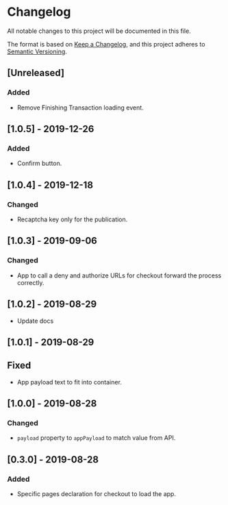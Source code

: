 # Changelog

All notable changes to this project will be documented in this file.

The format is based on [Keep a Changelog](https://keepachangelog.com/en/1.0.0/),
and this project adheres to [Semantic Versioning](https://semver.org/spec/v2.0.0.html).

## [Unreleased]

### Added

- Remove Finishing Transaction loading event.

## [1.0.5] - 2019-12-26

### Added

- Confirm button.

## [1.0.4] - 2019-12-18

### Changed

- Recaptcha key only for the publication.

## [1.0.3] - 2019-09-06

### Changed

- App to call a deny and authorize URLs for checkout forward the process correctly.

## [1.0.2] - 2019-08-29

- Update docs

## [1.0.1] - 2019-08-29

## Fixed

- App payload text to fit into container.

## [1.0.0] - 2019-08-28

### Changed

- `payload` property to `appPayload` to match value from API.

## [0.3.0] - 2019-08-28

### Added

- Specific pages declaration for checkout to load the app.
